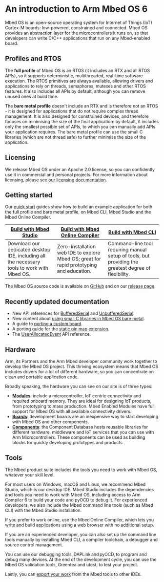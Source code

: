 # An introduction to Arm Mbed OS 6
<!--I don't like the structure here-->
Mbed OS is an open-source operating system for Internet of Things (IoT) Cortex-M boards: low-powered, constrained and connected. Mbed OS provides an abstraction layer for the microcontrollers it runs on, so that developers can write C/C++ applications that run on any Mbed-enabled board.<!--device is a problematic terms, because Keil uses it to mean something very specific, so going with "board"-->

## Profiles and RTOS<!--clumsy title--><!--maybe it doesn't even need a title?-->

The **full profile** of Mbed OS is an RTOS (it includes an RTX and all RTOS APIs), so it supports deterministic, multithreaded, real-time software execution. The RTOS primitives are always available, allowing drivers and applications to rely on threads, semaphores, mutexes and other RTOS features. It also includes all APIs by default, although you can remove unused ones at build time.

The **bare metal profile** doesn't include an RTX and is therefore not an RTOS - it is designed for applications that do not require complex thread management. It is also designed for constrained devices, and therefore focuses on minimising the size of the final application: by default, it includes only the smallest possible set of APIs, to which you can manually add APIs your application requires. The bare metal profile can use the small C libraries (which are not thread safe) to further minimise the size of the application.
<!--too many "designed" and "minimze" and the sentences are really long-->

## Licensing

We release Mbed OS under an Apache 2.0 license, so you can confidently use it in commercial and personal projects. For more information about licensing, please see [our licensing documentation](../contributing/license.html).


## Getting started

Our [quick start](../quick-start/index.html) guides show how to build an example application for both the full profile and bare metal profile, on Mbed CLI, Mbed Studio and the Mbed Online Compiler.

| [Build with Mbed Studio](https://os.mbed.com/docs/mbed-studio/current/getting-started/index.html) | [Build with Mbed Online Compiler](../quick-start/online-with-the-online-compiler.html) |  [Build with Mbed CLI](../quick-start/offline-with-mbed-cli.html) |
| --- | --- | --- |
| Download our dedicated desktop IDE, including all the necessary tools to work with Mbed OS. | Zero-installation web IDE to explore Mbed OS; great for rapid prototyping and education. | Command-line tool requiring manual setup of tools, but providing the greatest degree of flexibility. |

The Mbed OS source code is available on [GitHub](https://github.com/ARMmbed/mbed-os) and on our [release page](https://os.mbed.com/releases/).


## Recently updated documentation

<!--bare metal, list of deprecated APIs, new API structure, porting updates...-->

- New API references for [BufferedSerial](../apis/bufferedserial.html) and [UnbufferedSerial](../apis/unbufferedserial.html).
- New content about [using small C libraries in Mbed OS bare metal](../reference/using-small-c-libraries.html).
- A guide to [porting a custom board](../porting/porting-a-custom-board.html).
- A porting guide for the [static pin map extension](../porting/static-pinmap-port.html).
- The [UserAllocatedEvent](../apis/userallocatedevent.html) API reference.


## Hardware

Arm, its Partners and the Arm Mbed developer community work together to develop the Mbed OS project. This thriving ecosystem means that Mbed OS includes drivers for a lot of different hardware, so you can concentrate on clean and portable application code.

Broadly speaking, the hardware you can see on our site is of three types:

- **[Modules](https://os.mbed.com/modules/)**: include a microcontroller, IoT centric connectivity and required onboard memory. They are ideal for designing IoT products, from prototyping to mass production. Mbed Enabled Modules have full support for Mbed OS with all available connectivity drivers.
- **[Boards](https://os.mbed.com/platforms/)**: development boards are an inexpensive way to start developing with Mbed OS and other components.
- **[Components](https://os.mbed.com/components/)**: the Component Database hosts reusable libraries for different hardware, middleware and IoT services that you can use with Arm Microcontrollers. These components can be used as building blocks for quickly developing prototypes and products.

## Tools

The Mbed product suite includes the tools you need to work with Mbed OS, whatever your skill level.

For most users on Windows, macOS and Linux, we recommend Mbed Studio, which is our desktop IDE. Mbed Studio includes the dependencies and tools you need to work with Mbed OS, including access to Arm Compiler 6 to build your code and pyOCD to debug it. For experienced developers, we also include the Mbed command line tools (such as Mbed CLI) with the Mbed Studio installation.

If you prefer to work online, use the Mbed Online Compiler, which lets you write and build applications using a web browser with no additional setup.

If you are an experienced developer, you can also set up the command line tools manually by installing Mbed CLI, a compiler toolchain, a debugger and source control management.

You can use our debugging tools, DAPLink and pyOCD, to program and debug many devices. At the end of the development cycle, you can use the Mbed OS validation tools, Greentea and utest, to test your project.

Lastly, you can [export your work](../tools/exporting.html) from the Mbed tools to other IDEs.<!--should the intro have all the links, or none?-->
